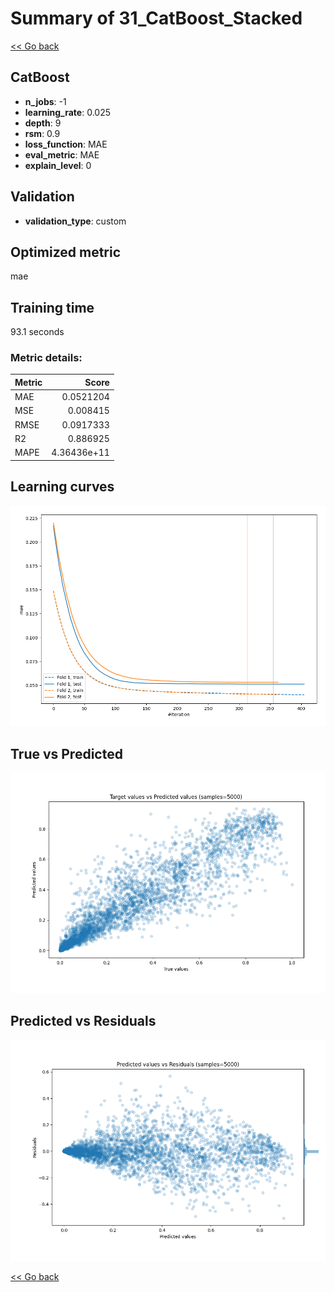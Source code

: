 # Summary of 31_CatBoost_Stacked

[<< Go back](../README.md)


## CatBoost
- **n_jobs**: -1
- **learning_rate**: 0.025
- **depth**: 9
- **rsm**: 0.9
- **loss_function**: MAE
- **eval_metric**: MAE
- **explain_level**: 0

## Validation
 - **validation_type**: custom

## Optimized metric
mae

## Training time

93.1 seconds

### Metric details:
| Metric   |       Score |
|:---------|------------:|
| MAE      | 0.0521204   |
| MSE      | 0.008415    |
| RMSE     | 0.0917333   |
| R2       | 0.886925    |
| MAPE     | 4.36436e+11 |



## Learning curves
![Learning curves](learning_curves.png)
## True vs Predicted

![True vs Predicted](true_vs_predicted.png)


## Predicted vs Residuals

![Predicted vs Residuals](predicted_vs_residuals.png)



[<< Go back](../README.md)
